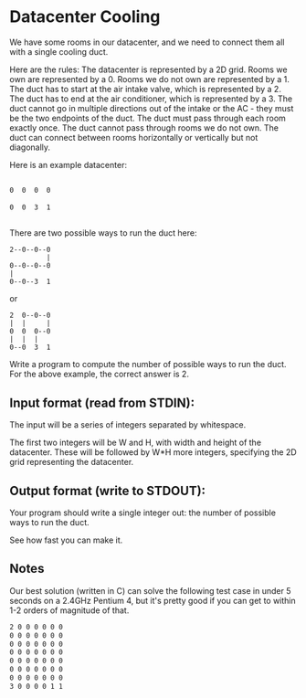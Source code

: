 Datacenter Cooling
============
We have some rooms in our datacenter, and we need to connect them all with a single cooling duct.

Here are the rules:
The datacenter is represented by a 2D grid.
Rooms we own are represented by a 0.
Rooms we do not own are represented by a 1.
The duct has to start at the air intake valve, which is represented by a 2.
The duct has to end at the air conditioner, which is represented by a 3.
The duct cannot go in multiple directions out of the intake or the AC - they must be the two endpoints of the duct.
The duct must pass through each room exactly once.
The duct cannot pass through rooms we do not own.
The duct can connect between rooms horizontally or vertically but not diagonally.

Here is an example datacenter:

```2  0  0  0
 
0  0  0  0
 
0  0  3  1
 
```

There are two possible ways to run the duct here:

```
2--0--0--0
         |
0--0--0--0
|
0--0--3  1
```

or
```
2  0--0--0
|  |     |
0  0  0--0
|  |  |
0--0  3  1
```


Write a program to compute the number of possible ways to run the duct. For the above example, the correct answer is 2.

Input format (read from STDIN):
---------------------------
The input will be a series of integers separated by whitespace.

The first two integers will be W and H, with width and height of the datacenter. These will be followed by W*H more integers, specifying the 2D grid representing the datacenter.

Output format (write to STDOUT):
----------------------------
Your program should write a single integer out: the number of possible ways to run the duct.

See how fast you can make it.

Notes
-----
Our best solution (written in C) can solve the following test case in under 5 seconds on a 2.4GHz Pentium 4, but it's pretty good if you can get to within 1-2 orders of magnitude of that.

```7 8
2 0 0 0 0 0 0
0 0 0 0 0 0 0
0 0 0 0 0 0 0
0 0 0 0 0 0 0
0 0 0 0 0 0 0
0 0 0 0 0 0 0
0 0 0 0 0 0 0
3 0 0 0 0 1 1
```
